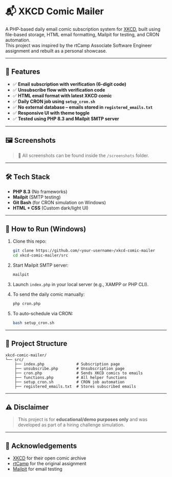 # 📬 XKCD Comic Mailer

A PHP-based daily email comic subscription system for [XKCD](https://xkcd.com/), built using file-based storage, HTML email formatting, Mailpit for testing, and CRON automation.  
This project was inspired by the rtCamp Associate Software Engineer assignment and rebuilt as a personal showcase.

---

## 📌 Features

- ✅ **Email subscription with verification (6-digit code)**
- ✅ **Unsubscribe flow with verification code**
- ✅ **HTML email format with latest XKCD comic**
- ✅ **Daily CRON job using `setup_cron.sh`**
- ✅ **No external database – emails stored in `registered_emails.txt`**
- ✅ **Responsive UI with theme toggle**
- ✅ **Tested using PHP 8.3 and Mailpit SMTP server**

---

## 🖼️ Screenshots

> 📁 All screenshots can be found inside the `/screenshots` folder.

---

## 🛠️ Tech Stack

- **PHP 8.3** (No frameworks)
- **Mailpit** (SMTP testing)
- **Git Bash** (for CRON simulation on Windows)
- **HTML + CSS** (Custom dark/light UI)

---

## 🧪 How to Run (Windows)

1. Clone this repo:
   ```bash
   git clone https://github.com/<your-username>/xkcd-comic-mailer
   cd xkcd-comic-mailer/src
   ```

2. Start Mailpit SMTP server:
   ```bash
   mailpit
   ```

3. Launch `index.php` in your local server (e.g., XAMPP or PHP CLI).

4. To send the daily comic manually:
   ```bash
   php cron.php
   ```

5. To auto-schedule via CRON:
   ```bash
   bash setup_cron.sh
   ```

---

## 📂 Project Structure

```
xkcd-comic-mailer/
└── src/
    ├── index.php              # Subscription page
    ├── unsubscribe.php        # Unsubscription page
    ├── cron.php               # Sends XKCD comics to emails
    ├── functions.php          # All helper functions
    ├── setup_cron.sh          # CRON job automation
    ├── registered_emails.txt  # Stores subscribed emails
```

---

## ⚠️ Disclaimer

> This project is for **educational/demo purposes only** and was developed as part of a hiring challenge simulation.

---

## 🙌 Acknowledgements

- [XKCD](https://xkcd.com/) for their open comic archive
- [rtCamp](https://rtcamp.com/) for the original assignment
- [Mailpit](https://github.com/axllent/mailpit) for email testing
